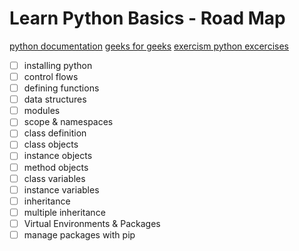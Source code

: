 # Learn Python Basics - Road Map

[python documentation](https://docs.python.org/3.8/tutorial/index.html)
[geeks for geeks](https://www.geeksforgeeks.org/python-programming-language/)
[exercism python excercises](https://exercism.io/my/tracks/python)

- [ ] installing python
- [ ] control flows
- [ ] defining functions
- [ ] data structures
- [ ] modules
- [ ] scope & namespaces
- [ ] class definition
- [ ] class objects
- [ ] instance objects
- [ ] method objects
- [ ] class variables
- [ ] instance variables
- [ ] inheritance
- [ ] multiple inheritance
- [ ] Virtual Environments & Packages
- [ ] manage packages with pip